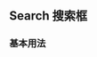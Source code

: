 <div class="demo-header">
<p class="overviewicon">
  <span class="wapi-ui-search wapi-form-search"/>
</p>

## Search 搜索框

<mobile-uxlink widget-name="Search"></mobile-uxlink>
</div>

### 基本用法

<mobile-view link="search/base"></mobile-view>

<br>

<mobile-attributes link="search"></mobile-attributes>
